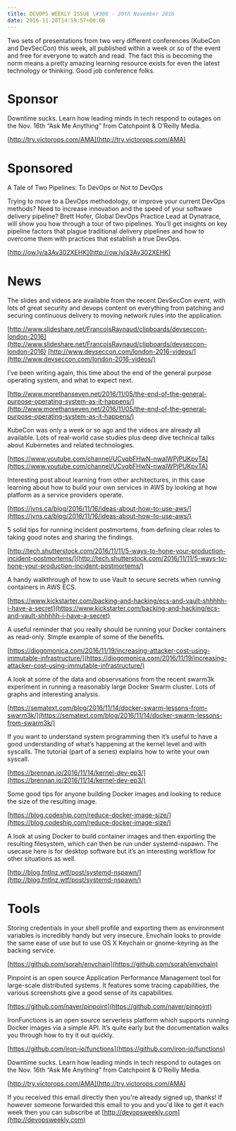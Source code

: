 ```yaml
---
title: DEVOPS WEEKLY ISSUE \#308 - 20th November 2016 
date: 2016-11-20T14:59:57+00:00
---
```


Two sets of presentations from two very different conferences (KubeCon and DevSecCon) this week, all published within a week or so of the event and free for everyone to watch and read. The fact this is becoming the norm means a pretty amazing learning resource exists for even the latest technology or thinking. Good job conference folks.


Sponsor
======

Downtime sucks. Learn how leading minds in tech respond to outages on the Nov. 16th “Ask Me Anything” from Catchpoint & O’Reilly Media.

[http://try.victorops.com/AMA](http://try.victorops.com/AMA)


Sponsored
========

A Tale of Two Pipelines: To DevOps or Not to DevOps

Trying to move to a DevOps methodology, or improve your current DevOps methods? Need to increase innovation and the speed of your software delivery pipeline? Brett Hofer, Global DevOps Practice Lead at Dynatrace, will show you how through a tour of two pipelines. You’ll get insights on key pipeline factors that plague traditional delivery pipelines and how to overcome them with practices that establish a true DevOps.

[http://ow.ly/a3Av302XEHK](http://ow.ly/a3Av302XEHK)


News
====

The slides and videos are available from the recent DevSecCon event, with lots of great security and devops content on everything from patching and securing continuous delivery to moving network rules into the application.

[http://www.slideshare.net/FrancoisRaynaud/clipboards/devseccon-london-2016](http://www.slideshare.net/FrancoisRaynaud/clipboards/devseccon-london-2016)
[http://www.devseccon.com/london-2016-videos/](http://www.devseccon.com/london-2016-videos/)


I’ve been writing again, this time about the end of the general purpose operating system, and what to expect next.

[http://www.morethanseven.net/2016/11/05/the-end-of-the-general-purpose-operating-system-as-it-happens/](http://www.morethanseven.net/2016/11/05/the-end-of-the-general-purpose-operating-system-as-it-happens/)


KubeCon was only a week or so ago and the videos are already all available. Lots of real-world case studies plus deep dive technical talks about Kubernetes and related technologies.

[https://www.youtube.com/channel/UCvqbFHwN-nwalWPjPUKpvTA](https://www.youtube.com/channel/UCvqbFHwN-nwalWPjPUKpvTA)


Interesting post about learning from other architectures, in this case learning about how to build your own services in AWS by looking at how platform as a service providers operate.

[https://jvns.ca/blog/2016/11/16/ideas-about-how-to-use-aws/](https://jvns.ca/blog/2016/11/16/ideas-about-how-to-use-aws/)


5 solid tips for running incident postmortems, from defining clear roles to taking good notes and sharing the findings.

[http://tech.shutterstock.com/2016/11/11/5-ways-to-hone-your-production-incident-postmortems/](http://tech.shutterstock.com/2016/11/11/5-ways-to-hone-your-production-incident-postmortems/)


A handy walkthrough of how to use Vault to secure secrets when running containers in AWS ECS.

[https://www.kickstarter.com/backing-and-hacking/ecs-and-vault-shhhhh-i-have-a-secret](https://www.kickstarter.com/backing-and-hacking/ecs-and-vault-shhhhh-i-have-a-secret)


A useful reminder that you really should be running your Docker containers as read-only. Simple example of some of the benefits.

[https://diogomonica.com/2016/11/19/increasing-attacker-cost-using-immutable-infrastructure/](https://diogomonica.com/2016/11/19/increasing-attacker-cost-using-immutable-infrastructure/)


A look at some of the data and observsations from the recent swarm3k experiment in running a reasonably large Docker Swarm cluster. Lots of graphs and interesting analysis.

[https://sematext.com/blog/2016/11/14/docker-swarm-lessons-from-swarm3k/](https://sematext.com/blog/2016/11/14/docker-swarm-lessons-from-swarm3k/)


If you want to understand system programming then it’s useful to have a good understanding of what’s happening at the kernel level and with syscalls. The tutorial (part of a series) explains how to write your own syscall.

[https://brennan.io/2016/11/14/kernel-dev-ep3/](https://brennan.io/2016/11/14/kernel-dev-ep3/)


Some good tips for anyone building Docker images and looking to reduce the size of the resulting image.

[https://blog.codeship.com/reduce-docker-image-size/](https://blog.codeship.com/reduce-docker-image-size/)


A look at using Docker to build container images and then exporting the resulting filesystem, which can then be run under systemd-nspawn. The usecase here is for desktop software but it’s an interesting workflow for other situations as well.

[http://blog.fntlnz.wtf/post/systemd-nspawn/](http://blog.fntlnz.wtf/post/systemd-nspawn/)


Tools
=====

Storing credentials in your shell profile and exporting them as environment variables is incredibly handy but very insecure. Envchain looks to provide the same ease of use but to use  OS X Keychain or gnome-keyring as the backing service.

[https://github.com/sorah/envchain](https://github.com/sorah/envchain)


Pinpoint is an open source Application Performance Management tool for large-scale distributed systems. It features some tracing capabilities, the various screenshots give a good sense of its capabilities.

[https://github.com/naver/pinpoint](https://github.com/naver/pinpoint)


IronFunctions is an open source serverless platform which supports running Docker images via a simple API. It’s quite early but the documentation walks you through how to try it out quickly.

[https://github.com/iron-io/functions](https://github.com/iron-io/functions)



Downtime sucks. Learn how leading minds in tech respond to outages on the Nov. 16th “Ask Me Anything” from Catchpoint & O’Reilly Media.

[http://try.victorops.com/AMA](http://try.victorops.com/AMA)


If you received this email directly then you're already signed up, thanks! If however someone forwarded this email to you and you'd like to get it each week then you can subscribe at [http://devopsweekly.com](http://devopsweekly.com)

